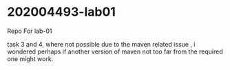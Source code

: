# 202004493-lab01
Repo For lab-01

task 3 and 4, where not possible due to the maven related issue , i wondered perhaps if another version of maven not too far from the required one might work.


